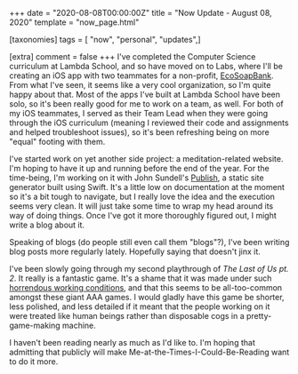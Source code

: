+++
date = "2020-08-08T00:00:00Z"
title = "Now Update - August 08, 2020"
template = "now_page.html"

[taxonomies]
tags = [ "now", "personal", "updates",]

[extra]
comment = false
+++
I've completed the Computer Science curriculum at Lambda School, and so have moved on to Labs, where I'll be creating an iOS app with two teammates for a non-profit, [EcoSoapBank](https://ecosoapbank.org). From what I've seen, it seems like a very cool organization, so I'm quite happy about that. Most of the apps I've built at Lambda School have been solo, so it's been really good for me to work on a team, as well. For both of my iOS teammates, I served as their Team Lead when they were going through the iOS curriculum (meaning I reviewed their code and assignments and helped troubleshoot issues), so it's been refreshing being on more "equal" footing with them.

I've started work on yet another side project: a meditation-related website. I'm hoping to have it up and running before the end of the year. For the time-being, I'm working on it with John Sundell's [Publish](https://github.com/JohnSundell/Publish/), a static site generator built using Swift. It's a little low on documentation at the moment so it's a bit tough to navigate, but I really love the idea and the execution seems very clean. It will just take some time to wrap my head around its way of doing things. Once I've got it more thoroughly figured out, I might write a blog about it.

Speaking of blogs (do people still even call them "blogs"?), I've been writing blog posts more regularly lately. Hopefully saying that doesn't jinx it.

I've been slowly going through my second playthrough of *The Last of Us pt. 2*. It really is a fantastic game. It's a shame that it was made under such [horrendous working conditions](https://kotaku.com/as-naughty-dog-crunches-on-the-last-of-us-ii-developer-1842289962), and that this seems to be all-too-common amongst these giant AAA games. I would gladly have this game be shorter, less polished, and less detailed if it meant that the people working on it were treated like human beings rather than disposable cogs in a pretty-game-making machine.

I haven't been reading nearly as much as I'd like to. I'm hoping that admitting that publicly will make Me-at-the-Times-I-Could-Be-Reading want to do it more.